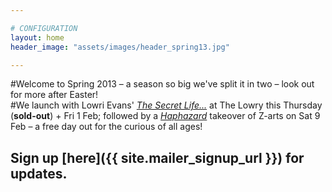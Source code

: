 ```yaml
---

# CONFIGURATION
layout: home
header_image: "assets/images/header_spring13.jpg"

---
```


#Welcome to Spring 2013 – a season so big we've split it in two – look out for more after Easter!     
#We launch with Lowri Evans' [*The Secret Life...*](/current/2013-springsummer/evans/index.html) at The Lowry this Thursday (**sold-out**) + Fri 1 Feb; followed by a [*Haphazard*](/galleries/2013-haphazard/index.html) takeover of Z-arts on Sat 9 Feb – a free day out for the curious of all ages!   

## Sign up [here]({{ site.mailer_signup_url }}) for updates.